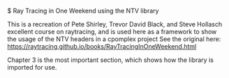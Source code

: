 $ Ray Tracing in One Weekend using the NTV library

This is a recreation of Pete Shirley, Trevor David Black, and Steve Hollasch excellent course on raytracing, and is used here as a framework to show the usage of the NTV headers in a cpomplex project
See the original here:
https://raytracing.github.io/books/RayTracingInOneWeekend.html

Chapter 3 is the most important section, which shows how the library is imported for use.


